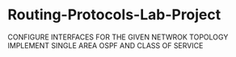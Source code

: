 # Routing-Protocols-Lab-Project
CONFIGURE INTERFACES FOR THE GIVEN NETWROK TOPOLOGY IMPLEMENT SINGLE AREA OSPF AND CLASS OF SERVICE
